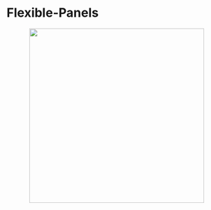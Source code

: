 # Flexible-Panels
<center><img src="http://g.recordit.co/7JcNBCbvTw.gif" heigh="300" width="400"></center>
